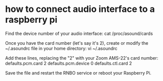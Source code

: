 how to connect audio interface to a raspberry pi
================================================

Find the device number of your audio interface:
	cat /proc/asound/cards

Once you have the card number (let's say it's 2), create or modify the ~/.asoundrc file in your home directory:
	vi ~/.asoundrc

Add these lines, replacing the "2" with your Zoom AMS-22's card number:
	defaults.pcm.card 2
	defaults.pcm.device 0
	defaults.ctl.card 2

Save the file and restart the RNBO service or reboot your Raspberry Pi.
